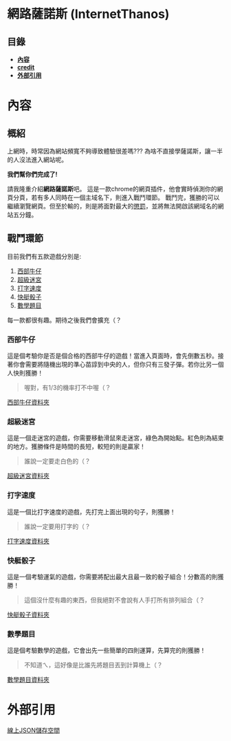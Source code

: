 # **網路薩諾斯** (InternetThanos)
## **目錄**
- [**內容**](#內容)
- [**credit**](#credit)
- [**外部引用**](#外部引用)

# 內容
## 概紹
上網時，時常因為網站頻寬不夠導致體驗很差嗎???
為啥不直接學薩諾斯，讓一半的人沒法進入網站呢。

**我們幫你們完成了!**

請我隆重介紹**網路薩諾斯**吧。
這是一款chrome的網頁插件，他會實時偵測你的網頁分頁，若有多人同時在一個主域名下，則進入戰鬥環節。
戰鬥完，獲勝的可以繼續瀏覽網頁。但至於輸的，則是將面對最大的[懲罰](https://www.youtube.com/watch?v=dQw4w9WgXcQ&ab_channel=RickAstley)，並將無法開啟該網域名的網站五分鐘。

## 戰鬥環節
目前我們有五款遊戲分別是:

1. [西部牛仔](###西部牛仔)
2. [超級迷宮](###超級迷宮)
3. [打字速度](###打字速度)
4. [快艇骰子](###快艇骰子)
5. [數學題目](###數學題目)

每一款都很有趣。期待之後我們會擴充（？

### 西部牛仔
這是個考驗你是否是個合格的西部牛仔的遊戲！當進入頁面時，會先倒數五秒。接著你會需要將隨機出現的準心苗諄到中央的人，但你只有三發子彈。若你比另一個人快則獲勝！

> 喔對，有1/3的機率打不中喔（？

[西部牛仔資料夾](minigames/cowboy)

### 超級迷宮
這是一個走迷宮的遊戲，你需要移動滑鼠來走迷宮，綠色為開始點。紅色則為結束的地方。獲勝條件是時間的長短，較短的則是贏家！

> 誰說一定要走白色的（？

[超級迷宮資料夾](minigames/maze)

### 打字速度
這是一個比打字速度的遊戲，先打完上面出現的句子，則獲勝！

> 誰說一定要用打字的（？

[打字速度資料夾](minigames/type)
### 快艇骰子
這是一個考驗運氣的遊戲，你需要將配出最大且最一致的骰子組合！分數高的則獲勝！

> 這個沒什麼有趣的東西，但我絕對不會說有人手打所有排列組合（？


[快艇骰子資料夾](minigames/dice)
### 數學題目
這是個考驗數學的遊戲，它會出先一些簡單的四則運算，先算完的則獲勝！

> 不知道ㄟ，這好像是比誰先將題目丟到計算機上（？

[數學題目資料夾](minigames/math)


# 外部引用

[線上JSON儲存空間](https://extendsclass.com/json-storage.html)
